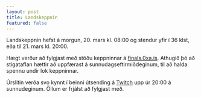 ```yaml
---
layout: post
title: Landskeppnin
featured: false
---
```


Landskeppnin hefst á morgun, 20. mars kl. 08:00 og stendur yfir í 36 klst, eða til 21. mars kl. 20:00.

Hægt verður að fylgjast með stöðu keppninnar
á [finals.0xa.is](https://finals.0xa.is/scoreboard). Athugið þó að stigataflan hættir að
uppfærast á sunnudagseftirmiðdeginum, til að halda spennu undir lok keppninnar.

Úrslitin verða svo kynnt í beinni útsending
á [Twitch](https://www.twitch.tv/u/netoryggiskeppniislands) upp úr 20:00
á sunnudeginum. Öllum er frjálst að fylgjast með.
